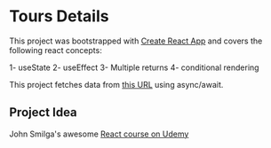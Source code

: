 # Tours Details

This project was bootstrapped with [Create React App](https://github.com/facebook/create-react-app) and covers the following react concepts:

1- useState
2- useEffect
3- Multiple returns
4- conditional rendering

This project fetches data from [this URL](https://course-api.com/react-tours-project) using async/await.

## Project Idea

John Smilga's awesome [React course on Udemy](https://www.udemy.com/course/react-tutorial-and-projects-course/)
